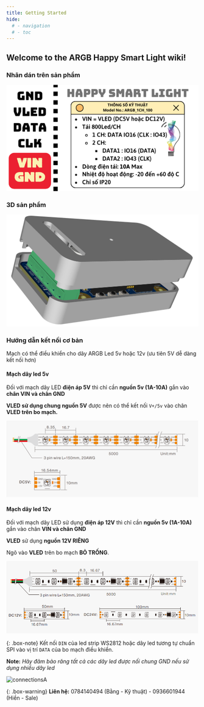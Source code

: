 ```yaml
---
title: Getting Started
hide:
  # - navigation
  # - toc
---
```


## Welcome to the ARGB Happy Smart Light wiki!

### Nhãn dán trên sản phẩm
![connectionsA](/Topic/ARGB-LED/image/ARGB_1CH_100_TEM_DAN.png)

### 3D sản phẩm
![connectionsA](/Topic/ARGB-LED/image/3D_box_PCB1_2024-06-16.png)

### Hướng dẫn kết nối cơ bản

Mạch có thể điều khiển cho dãy ARGB Led 5v hoặc 12v (ưu tiên 5V dễ dàng kết nối hơn)


#### Mạch dây led 5v

Đối với mạch dây LED **điện áp 5V** thì chỉ cần **nguồn 5v (1A-10A)** gắn vào **chân VIN và chân GND**

**VLED sử dụng chung nguồn 5V** được nên có thể kết nối `V+/5v` vào chân **VLED trên bo mạch.**

![strip_led_5v.png](/Topic/ARGB-LED/image/strip_led_5v.png)

#### Mạch dây led 12v

Đối với mạch dây LED sử dụng **điện áp 12V** thì chỉ cần **nguồn 5v (1A-10A)** gắn vào chân **VIN và chân GND**

**VLED** sử dụng **nguồn 12V RIÊNG**

Ngõ vào **VLED** trên bo mạch **BỎ TRỐNG**.

![strip_led_12v.png](/Topic/ARGB-LED/image/strip_led_12v.png)


{: .box-note}
Kết nối `DIN` của led strip WS2812 hoặc dây led tương tự chuẩn SPI vào vị trí `DATA` của bo mạch điều khiển. 

**Note:** _Hãy đãm bảo răng tất cả các dây led được nối chung GND nếu sử dụng nhiều dây led_

![connectionsA](https://github.com/Aircoookie/WLED-Docs/assets/59397047/78cc27f3-f0e4-4c04-bd3f-d35caf143456)

{: .box-warning}
**Liên hệ:** 0784140494 (Bằng - Kỹ thuật) - 0936601944 (Hiền - Sale)